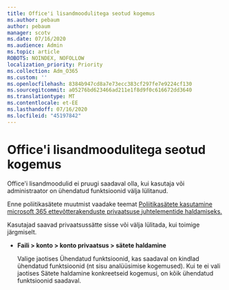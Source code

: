 ```yaml
---
title: Office'i lisandmoodulitega seotud kogemus
ms.author: pebaum
author: pebaum
manager: scotv
ms.date: 07/16/2020
ms.audience: Admin
ms.topic: article
ROBOTS: NOINDEX, NOFOLLOW
localization_priority: Priority
ms.collection: Adm_O365
ms.custom: ''
ms.openlocfilehash: 8384b947cd8a7e73ecc383cf297fe7e9224cf130
ms.sourcegitcommit: a05276bd623466ad211e1f8d9f0c616672dd3640
ms.translationtype: MT
ms.contentlocale: et-EE
ms.lasthandoff: 07/16/2020
ms.locfileid: "45197842"
---
```

# <a name="connected-experience-with-office-add-ins"></a>Office'i lisandmoodulitega seotud kogemus

Office'i lisandmoodulid ei pruugi saadaval olla, kui kasutaja või administraator on ühendatud funktsioonid välja lülitanud.

Enne poliitikasätete muutmist vaadake teemat [Poliitikasätete kasutamine microsoft 365 ettevõtterakenduste privaatsuse juhtelementide haldamiseks.](https://docs.microsoft.com/deployoffice/privacy/manage-privacy-controls)

Kasutajad saavad privaatsussätte sisse või välja lülitada, kui toimige järgmiselt.

- **Faili > konto > konto privaatsus > sätete haldamine** 

    Valige jaotises Ühendatud funktsioonid, kas saadaval on kindlad ühendatud funktsioonid (nt sisu analüüsimise kogemused). Kui te ei vali jaotises Sätete haldamine konkreetseid kogemusi, on kõik ühendatud funktsioonid saadaval.
